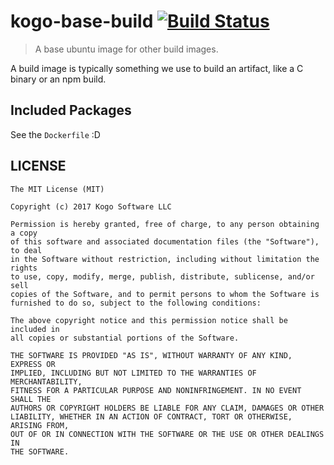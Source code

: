 # kogo-base-build [![Build Status][travis-image]][travis-url]
> A base ubuntu image for other build images.

A build image is typically something we use to build an artifact, like a C binary or
an npm build.

## Included Packages

See the `Dockerfile` :D

## LICENSE

``````
The MIT License (MIT)

Copyright (c) 2017 Kogo Software LLC

Permission is hereby granted, free of charge, to any person obtaining a copy
of this software and associated documentation files (the "Software"), to deal
in the Software without restriction, including without limitation the rights
to use, copy, modify, merge, publish, distribute, sublicense, and/or sell
copies of the Software, and to permit persons to whom the Software is
furnished to do so, subject to the following conditions:

The above copyright notice and this permission notice shall be included in
all copies or substantial portions of the Software.

THE SOFTWARE IS PROVIDED "AS IS", WITHOUT WARRANTY OF ANY KIND, EXPRESS OR
IMPLIED, INCLUDING BUT NOT LIMITED TO THE WARRANTIES OF MERCHANTABILITY,
FITNESS FOR A PARTICULAR PURPOSE AND NONINFRINGEMENT. IN NO EVENT SHALL THE
AUTHORS OR COPYRIGHT HOLDERS BE LIABLE FOR ANY CLAIM, DAMAGES OR OTHER
LIABILITY, WHETHER IN AN ACTION OF CONTRACT, TORT OR OTHERWISE, ARISING FROM,
OUT OF OR IN CONNECTION WITH THE SOFTWARE OR THE USE OR OTHER DEALINGS IN
THE SOFTWARE.
``````

[travis-url]: https://travis-ci.org/kogosoftwarellc/docker-kogo-base-build
[travis-image]: http://img.shields.io/travis/kogosoftwarellc/docker-kogo-base-build.svg
